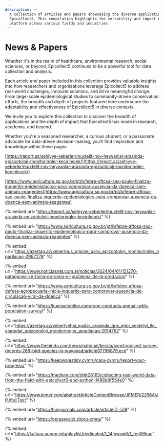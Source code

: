 ```yaml
---
description: >-
  A collection of articles and papers showcasing the diverse applications of
  Epicollect5. This compilation highlights the versatility and impact of our
  platform across various fields and industries
---
```


# News & Papers

Whether it's in the realm of healthcare, environmental research, social sciences, or beyond, Epicollect5 continues to be a powerful tool for data collection and analysis.

Each article and paper included in this collection provides valuable insights into how researchers and organizations leverage Epicollect5 to address real-world challenges, innovate solutions, and drive meaningful change. From large-scale epidemiological studies to community-driven conservation efforts, the breadth and depth of projects featured here underscore the adaptability and effectiveness of Epicollect5 in diverse contexts.

We invite you to explore this collection to discover the breadth of applications and the depth of impact that Epicollect5 has made in research, academia, and beyond.&#x20;

Whether you're a seasoned researcher, a curious student, or a passionate advocate for data-driven decision-making, you'll find inspiration and knowledge within these pages.



[https://report.az/sehiyye-xeberler/muxtelif-nov-heyvanlar-arasinda-epizootoloji-monitorinqler-kecirilecek/](https://report.az/sehiyye-xeberler/muxtelif-nov-heyvanlar-arasinda-epizootoloji-monitorinqler-kecirilecek/)

[https://www.agricultura.sp.gov.br/pt/b/febre-aftosa-sao-paulo-finaliza-inquerito-epidemiologico-para-comprovar-ausencia-da-doenca-sem-animais-reagentes](https://www.agricultura.sp.gov.br/pt/b/febre-aftosa-sao-paulo-finaliza-inquerito-epidemiologico-para-comprovar-ausencia-da-doenca-sem-animais-reagentes)

{% embed url="https://report.az/sehiyye-xeberler/muxtelif-nov-heyvanlar-arasinda-epizootoloji-monitorinqler-kecirilecek/" %}

{% embed url="https://www.agricultura.sp.gov.br/pt/b/febre-aftosa-sao-paulo-finaliza-inquerito-epidemiologico-para-comprovar-ausencia-da-doenca-sem-animais-reagentes" %}

{% embed url="https://azertag.az/xeber/qus_qripine_qarsi_epizootoloji_monitorinqler_aparilacaq-2987278" %}

{% embed url="https://www.noticiasnet.com.ar/noticias/2024/04/01/151370-patagones-se-toma-en-serio-el-problema-de-la-predacion" %}

{% embed url="https://www.agricultura.sp.gov.br/pt/b/febre-aftosa-defesa-agropecuaria-inicia-inquerito-para-comprovar-ausencia-de-circulacao-viral-da-doenca" %}

{% embed url="https://kuenselonline.com/rspn-conducts-annual-wbh-population-survey/" %}

{% embed url="https://azertag.az/xeber/vehsi_quslar_arasinda_qus_qripi_xesteliyi_ile_elaqedar_epizootoloji_monitorinqler_aparilacaq-2914762" %}

{% embed url="https://www.thehindu.com/news/national/kerala/synchronised-survey-records-268-bird-species-in-wayanad/article67796879.ece" %}

{% embed url="https://keepwalestidy.cymru/caru-cymru/report-your-progress/" %}

{% embed url="https://medium.com/@tjt28165/collecting-real-world-data-from-the-field-with-epicollect5-and-python-f488b8f554e0" %}

{% embed url="https://www.jpmer.com/abstractArticleContentBrowse/JPMER/22564/JPJ/fullText" %}

{% embed url="https://himjournals.com/article/articleID=519" %}

{% embed url="https://oprasevalci.si/pru-cmru/" %}

{% embed url="https://kaltura.uconn.edu/playlist/dedicated/1_14lpwsw0/1_fmj06huc" %}
